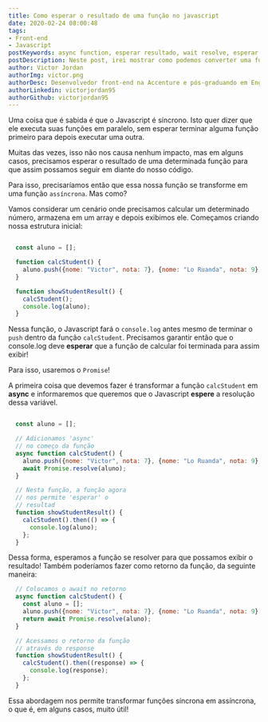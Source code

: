 ```yaml
---
title: Como esperar o resultado de uma função no javascript
date: 2020-02-24 08:00:48
tags:
- Front-end
- Javascript
postKeywords: async function, esperar resultado, wait resolve, esperar resolver js, javascript, assincrono, esperar retorno javascript, front-end
postDescription: Neste post, irei mostrar como podemos converter uma função normal em uma função assíncrona, de forma que o Javascript espere a função se resolver para dar continuidade no código.
author: Victor Jordan
authorImg: victor.png
authorDesc: Desenvolvedor front-end na Accenture e pós-graduando em Engenharia de Software pela PUC-MG e formado em Banco de Dados pela Fatec, apaixonado por usabilidade, performance e UX!
authorLinkedin: victorjordan95
authorGithub: victorjordan95
---
```


Uma coisa que é sabida é que o Javascript é síncrono. 
Isto quer dizer que ele executa suas funções em paralelo, sem esperar terminar alguma função primeiro para depois executar uma outra.

Muitas das vezes, isso não nos causa nenhum impacto, mas em alguns casos, precisamos esperar o resultado de uma determinada função para que assim possamos seguir em diante do nosso código. 

Para isso, precisaríamos então que essa nossa função se transforme em uma função `assíncrona`. Mas como?

<!-- more -->

Vamos considerar um cenário onde precisamos calcular um determinado número, armazena em um array e depois exibimos ele.
Começamos criando nossa estrutura inicial:

```javascript

  const aluno = [];

  function calcStudent() {
    aluno.push({nome: "Victor", nota: 7}, {nome: "Lo Ruanda", nota: 9});
  }

  function showStudentResult() {
    calcStudent();
    console.log(aluno);
  }

```

Nessa função, o Javascript fará o `console.log` antes mesmo de terminar o `push` dentro da função `calcStudent`.
Precisamos garantir então que o console.log deve **esperar** que a função de calcular foi terminada para assim exibir!

Para isso, usaremos o `Promise`!

A primeira coisa que devemos fazer é transformar a função `calcStudent` em **async** e informaremos que queremos que o Javascript **espere** a resolução dessa variável.

```javascript

  const aluno = [];

  // Adicionamos 'async'
  // no começo da função
  async function calcStudent() {
    aluno.push({nome: "Victor", nota: 7}, {nome: "Lo Ruanda", nota: 9});
    await Promise.resolve(aluno);
  }

  // Nesta função, a função agora 
  // nos permite 'esperar' o 
  // resultad
  function showStudentResult() {
    calcStudent().then(() => {
      console.log(aluno);
    };
  }
```

Dessa forma, esperamos a função se resolver para que possamos exibir o resultado!
Também poderíamos fazer como retorno da função, da seguinte maneira:

```javascript
  // Colocamos o await no retorno
  async function calcStudent() {
    const aluno = [];
    aluno.push({nome: "Victor", nota: 7}, {nome: "Lo Ruanda", nota: 9});
    return await Promise.resolve(aluno);
  }

  // Acessamos o retorno da função
  // através do response
  function showStudentResult() {
    calcStudent().then((response) => {
      console.log(response);
    };
  }
```

Essa abordagem nos permite transformar funções síncrona em assíncrona, o que é, em alguns casos, muito útil!